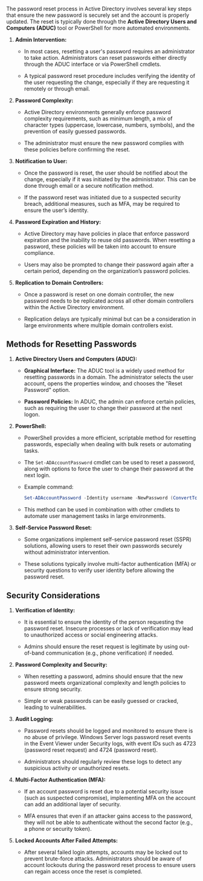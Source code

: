 The password reset process in Active Directory involves several key steps that ensure the new password is securely set and the account is properly updated. The reset is typically done through the **Active Directory Users and Computers (ADUC)** tool or PowerShell for more automated environments.

1. **Admin Intervention:**
    
    - In most cases, resetting a user's password requires an administrator to take action. Administrators can reset passwords either directly through the ADUC interface or via PowerShell cmdlets.
        
    - A typical password reset procedure includes verifying the identity of the user requesting the change, especially if they are requesting it remotely or through email.
        
2. **Password Complexity:**
    
    - Active Directory environments generally enforce password complexity requirements, such as minimum length, a mix of character types (uppercase, lowercase, numbers, symbols), and the prevention of easily guessed passwords.
        
    - The administrator must ensure the new password complies with these policies before confirming the reset.
        
3. **Notification to User:**
    
    - Once the password is reset, the user should be notified about the change, especially if it was initiated by the administrator. This can be done through email or a secure notification method.
        
    - If the password reset was initiated due to a suspected security breach, additional measures, such as MFA, may be required to ensure the user’s identity.
        
4. **Password Expiration and History:**
    
    - Active Directory may have policies in place that enforce password expiration and the inability to reuse old passwords. When resetting a password, these policies will be taken into account to ensure compliance.
        
    - Users may also be prompted to change their password again after a certain period, depending on the organization’s password policies.
        
5. **Replication to Domain Controllers:**
    
    - Once a password is reset on one domain controller, the new password needs to be replicated across all other domain controllers within the Active Directory environment.
        
    - Replication delays are typically minimal but can be a consideration in large environments where multiple domain controllers exist.
        
## Methods for Resetting Passwords

1. **Active Directory Users and Computers (ADUC):**
    
    - **Graphical Interface:** The ADUC tool is a widely used method for resetting passwords in a domain. The administrator selects the user account, opens the properties window, and chooses the "Reset Password" option.
        
    - **Password Policies:** In ADUC, the admin can enforce certain policies, such as requiring the user to change their password at the next logon.
        
2. **PowerShell:**
    
    - PowerShell provides a more efficient, scriptable method for resetting passwords, especially when dealing with bulk resets or automating tasks.
        
    - The `Set-ADAccountPassword` cmdlet can be used to reset a password, along with options to force the user to change their password at the next login.
        
    - Example command:
        
        ```powershell
        Set-ADAccountPassword -Identity username -NewPassword (ConvertTo-SecureString -AsPlainText "NewPassword123" -Force) -Reset
        ```
        
    - This method can be used in combination with other cmdlets to automate user management tasks in large environments.
        
3. **Self-Service Password Reset:**
    
    - Some organizations implement self-service password reset (SSPR) solutions, allowing users to reset their own passwords securely without administrator intervention.
        
    - These solutions typically involve multi-factor authentication (MFA) or security questions to verify user identity before allowing the password reset.
        

## Security Considerations

1. **Verification of Identity:**
    
    - It is essential to ensure the identity of the person requesting the password reset. Insecure processes or lack of verification may lead to unauthorized access or social engineering attacks.
        
    - Admins should ensure the reset request is legitimate by using out-of-band communication (e.g., phone verification) if needed.
        
2. **Password Complexity and Security:**
    
    - When resetting a password, admins should ensure that the new password meets organizational complexity and length policies to ensure strong security.
        
    - Simple or weak passwords can be easily guessed or cracked, leading to vulnerabilities.
        
3. **Audit Logging:**
    
    - Password resets should be logged and monitored to ensure there is no abuse of privilege. Windows Server logs password reset events in the Event Viewer under Security logs, with event IDs such as 4723 (password reset request) and 4724 (password reset).
        
    - Administrators should regularly review these logs to detect any suspicious activity or unauthorized resets.
        
4. **Multi-Factor Authentication (MFA):**
    
    - If an account password is reset due to a potential security issue (such as suspected compromise), implementing MFA on the account can add an additional layer of security.
        
    - MFA ensures that even if an attacker gains access to the password, they will not be able to authenticate without the second factor (e.g., a phone or security token).
        
5. **Locked Accounts After Failed Attempts:**
    
    - After several failed login attempts, accounts may be locked out to prevent brute-force attacks. Administrators should be aware of account lockouts during the password reset process to ensure users can regain access once the reset is completed.
        